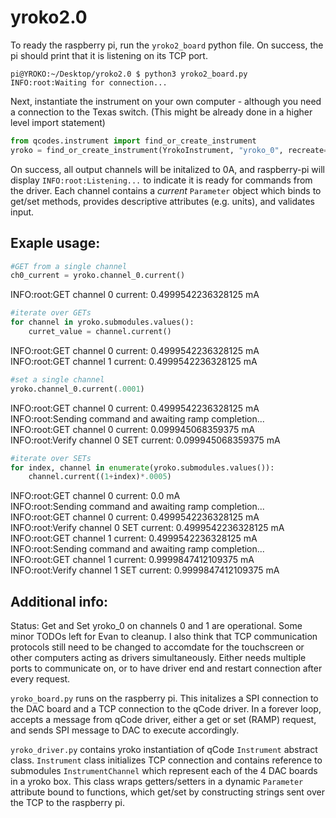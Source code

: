 # yroko2.0
To ready the raspberry pi, run the `yroko2_board` python file. On success, the pi should print that it is listening on its TCP port.
```
pi@YROKO:~/Desktop/yroko2.0 $ python3 yroko2_board.py 
INFO:root:Waiting for connection...
```

Next, instantiate the instrument on your own computer - although you need a connection to the Texas switch. (This might be already done in a higher level import statement)
```python
from qcodes.instrument import find_or_create_instrument
yroko = find_or_create_instrument(YrokoInstrument, "yroko_0", recreate=True)
```
On success, all output channels will be initalized to 0A, and raspberry-pi will display `INFO:root:Listening...` to indicate it is ready for commands from the driver. Each channel contains a *current* `Parameter` object which binds to get/set methods, provides descriptive attributes (e.g. units), and validates input.

## Exaple usage:
```python
#GET from a single channel
ch0_current = yroko.channel_0.current()
```
INFO:root:GET channel 0 current: 0.4999542236328125 mA

```python
#iterate over GETs
for channel in yroko.submodules.values():
    curret_value = channel.current()
```
INFO:root:GET channel 0 current: 0.4999542236328125 mA\
INFO:root:GET channel 1 current: 0.4999542236328125 mA

```python
#set a single channel
yroko.channel_0.current(.0001)
```
INFO:root:GET channel 0 current: 0.4999542236328125 mA\
INFO:root:Sending command and awaiting ramp completion...\
INFO:root:GET channel 0 current: 0.099945068359375 mA\
INFO:root:Verify channel 0 SET current: 0.099945068359375 mA

```python
#iterate over SETs
for index, channel in enumerate(yroko.submodules.values()):
    channel.current((1+index)*.0005)
```
INFO:root:GET channel 0 current: 0.0 mA\
INFO:root:Sending command and awaiting ramp completion...\
INFO:root:GET channel 0 current: 0.4999542236328125 mA\
INFO:root:Verify channel 0 SET current: 0.4999542236328125 mA\
INFO:root:GET channel 1 current: 0.4999542236328125 mA\
INFO:root:Sending command and awaiting ramp completion...\
INFO:root:GET channel 1 current: 0.9999847412109375 mA\
INFO:root:Verify channel 1 SET current: 0.9999847412109375 mA

## Additional info:
Status: Get and Set yroko_0 on channels 0 and 1 are operational. Some minor TODOs left for Evan to cleanup. I also think that TCP communication protocols still need to be changed to accomdate for the touchscreen or other computers acting as drivers simultaneously. Either needs multiple ports to communicate on, or to have driver end and restart connection after every request.

`yroko_board.py` runs on the raspberry pi. This initalizes a SPI connection to the DAC board and a TCP connection to the qCode driver. In a forever loop, accepts a message from qCode driver, either a get or set (RAMP) request, and sends SPI message to DAC to execute accordingly.

`yroko_driver.py` contains yroko instantiation of qCode `Instrument` abstract class. `Instrument` class initializes TCP connection and contains reference to submodules `InstrumentChannel` which represent each of the 4 DAC boards in a yroko box. This class wraps getters/setters in a dynamic `Parameter` attribute bound to functions, which get/set by constructing strings sent over the TCP to the raspberry pi.
